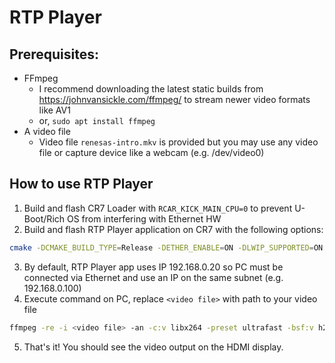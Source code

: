 # RTP Player
## Prerequisites:
- FFmpeg
  - I recommend downloading the latest static builds from https://johnvansickle.com/ffmpeg/ to stream newer video formats like AV1
  - or, `sudo apt install ffmpeg`
- A video file
  - Video file `renesas-intro.mkv` is provided but you may use any video file or capture device like a webcam (e.g. /dev/video0)
## How to use RTP Player
1. Build and flash CR7 Loader with `RCAR_KICK_MAIN_CPU=0` to prevent U-Boot/Rich OS from interfering with Ethernet HW
2. Build and flash RTP Player application on CR7 with the following options:
```bash
cmake -DCMAKE_BUILD_TYPE=Release -DETHER_ENABLE=ON -DLWIP_SUPPORTED=ON -DRIVP_SUPPORTED=ON <build-dir>
```
3. By default, RTP Player app uses IP 192.168.0.20 so PC must be connected via Ethernet and use an IP on the same subnet (e.g. 192.168.0.100)
4. Execute command on PC, replace `<video file>` with path to your video file
```bash
ffmpeg -re -i <video file> -an -c:v libx264 -preset ultrafast -bsf:v h264_mp4toannexb -bsf:v h264_metadata=aud=insert -profile:v baseline -level:v 4.2 -pix_fmt yuv420p -vf "scale=1920:1080" -f rtp rtp://192.168.0.20:4000
```
5. That's it! You should see the video output on the HDMI display.
